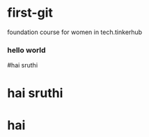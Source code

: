 # first-git
foundation course for women in tech.tinkerhub
### hello world
#hai sruthi
# hai sruthi
# hai
